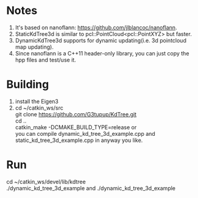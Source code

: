 # Notes
1. It's based on nanoflann: https://github.com/jlblancoc/nanoflann.
2. StaticKdTree3d is similar to pcl::PointCloud&lt;pcl::PointXYZ&gt; but faster.
3. DynamicKdTree3d supports for dynamic updating(i.e. 3d pointcloud map updating).
4. Since nanoflann is a C++11 header-only library, you can just copy the hpp files and test/use it.


# Building 
1.  install the Eigen3
2.  cd ~/catkin_ws/src  
    git clone https://github.com/G3tupup/KdTree.git  
    cd ..  
    catkin_make -DCMAKE_BUILD_TYPE=release
    or  
    you can compile dynamic_kd_tree_3d_example.cpp and static_kd_tree_3d_example.cpp in anyway you like.

# Run
cd ~/catkin_ws/devel/lib/kdtree  
./dynamic_kd_tree_3d_example and ./dynamic_kd_tree_3d_example
